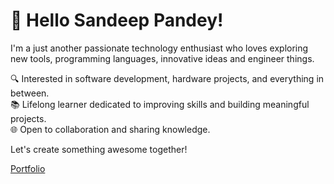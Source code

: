 # 👋 Hello Sandeep Pandey!

I'm a just another passionate technology enthusiast who loves exploring new tools, programming languages, innovative ideas and engineer things.  

🔍 Interested in software development, hardware projects, and everything in between.  
📚 Lifelong learner dedicated to improving skills and building meaningful projects.  
🌐 Open to collaboration and sharing knowledge.

Let's create something awesome together!

[Portfolio](https://codeunit.vercel.app)
